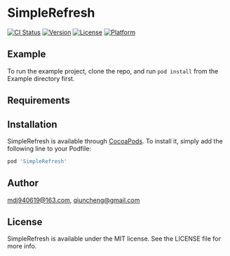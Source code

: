 # SimpleRefresh

[![CI Status](https://img.shields.io/travis/mdj940619@163.com/SimpleRefresh.svg?style=flat)](https://travis-ci.org/mdj940619@163.com/SimpleRefresh)
[![Version](https://img.shields.io/cocoapods/v/SimpleRefresh.svg?style=flat)](https://cocoapods.org/pods/SimpleRefresh)
[![License](https://img.shields.io/cocoapods/l/SimpleRefresh.svg?style=flat)](https://cocoapods.org/pods/SimpleRefresh)
[![Platform](https://img.shields.io/cocoapods/p/SimpleRefresh.svg?style=flat)](https://cocoapods.org/pods/SimpleRefresh)

## Example

To run the example project, clone the repo, and run `pod install` from the Example directory first.

## Requirements

## Installation

SimpleRefresh is available through [CocoaPods](https://cocoapods.org). To install
it, simply add the following line to your Podfile:

```ruby
pod 'SimpleRefresh'
```

## Author

mdj940619@163.com, qiuncheng@gmail.com

## License

SimpleRefresh is available under the MIT license. See the LICENSE file for more info.
